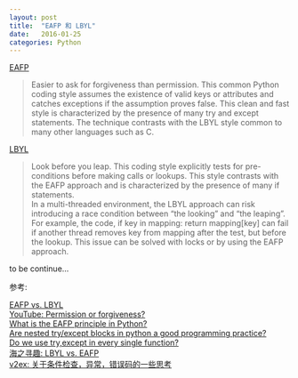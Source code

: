 ```yaml
---
layout: post
title:  "EAFP 和 LBYL"
date:   2016-01-25
categories: Python
---
```



[EAFP](https://docs.python.org/3/glossary.html#term-eafp)

>Easier to ask for forgiveness than permission. This common Python coding style assumes the existence of valid keys or attributes and catches exceptions if the assumption proves false. This clean and fast style is characterized by the presence of many try and except statements. The technique contrasts with the LBYL style common to many other languages such as C.

[LBYL](https://docs.python.org/3/glossary.html#term-lbyl)

>Look before you leap. This coding style explicitly tests for pre-conditions before making calls or lookups. This style contrasts with the EAFP approach and is characterized by the presence of many if statements.  
In a multi-threaded environment, the LBYL approach can risk introducing a race condition between “the looking” and “the leaping”. For example, the code, if key in mapping: return mapping[key] can fail if another thread removes key from mapping after the test, but before the lookup. This issue can be solved with locks or by using the EAFP approach.

to be continue...


参考:

[EAFP vs. LBYL](http://python.net/~goodger/projects/pycon/2007/idiomatic/handout.html#eafp-vs-lbyl)  
[YouTube: Permission or forgiveness?](https://www.youtube.com/watch?v=AZDWveIdqjY)  
[What is the EAFP principle in Python?](http://stackoverflow.com/questions/11360858/what-is-the-eafp-principle-in-python)  
[Are nested try/except blocks in python a good programming practice?](http://stackoverflow.com/questions/17015230/are-nested-try-except-blocks-in-python-a-good-programming-practice)  
[Do we use try,except in every single function?](http://stackoverflow.com/questions/11478484/do-we-use-try-except-in-every-single-function)  
[海之寻趣: LBYL vs. EAFP](http://www.findfunaax.com/notes/file/155)  
[v2ex: 关于条件检查，异常，错误码的一些思考](http://www.v2ex.com/t/55027)  


